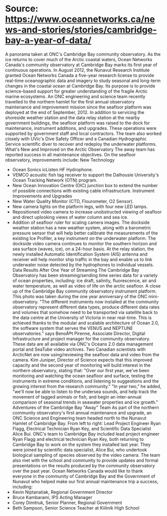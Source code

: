 # Source: https://www.oceannetworks.ca/news-and-stories/stories/cambridge-bay-a-year-of-data/

A panorama taken at ONC's Cambridge Bay community observatory.
As the ice returns to cover much of the Arctic coastal waters, Ocean Networks Canada's community observatory at Cambridge Bay marks its first year of continuous operations.
In August 2012, the Nunavut Research Institute granted Ocean Networks Canada a five-year research license to provide real-time oceanographic data and imagery to study seasonal and long-term changes in the coastal ocean at Cambridge Bay. Its purpose is to provide science-based support for greater understanding of the fragile Arctic marine ecosystems.
An ONC engineering and science team recently travelled to the northern hamlet for the first annual observatory maintenance and improvement mission since the seafloor platform was deployed at the end of September, 2012.
In addition to servicing the shoreside weather station and the data relay station at the nearby government buildings, the seafloor platform was raised to the dock for maintenance, instrument additions, and upgrades. These operations were supported by government staff and local contractors. The team also worked closely with UVic's Dive Safety Officer and a Canadian Hydrographic Service scientific diver to recover and redeploy the underwater platforms.
What's New and Improved on the Arctic Observatory
The away team has reported success in all maintenance objectives. On the seafloor observatory, improvements include:
New Technology
- Ocean Sonics icListen HF Hydrophone.
- VEMCO acoustic fish tag receiver to support the Dalhousie University's Ocean Tracking Network (OTN) program.
- New Ocean Innovation Centre (OIC) junction box to extend the number of possible connections with existing cable infrastructure.
Instrument Improvements and Upgrades
- New Water Quality Monitor (CTD, Flourometer, O2 Sensor).
- New camera lights on the platform legs, with four new LED lamps.
- Repositioned video camera to increase unobstructed viewing of seafloor and direct uplooking views of water column and sea ice.
- Addition of seafloor ruler for scaling camera images.
The dockside weather station has a new weather system, along with a barometric pressure sensor that will help better calibrate the measurements of the existing Ice Profiler, a key instrument on the underwater platform. The dockside video camera continues to monitor the southern horizon and sea surface (waves, ice), on a 24-hour basis.
At the relay station, the newly installed Automatic Identification System (AIS) antenna and receiver will help monitor ship traffic in the bay and enable us to link underwater noise detected by the hydrophones to individual vessels.
Data Results After One Year of Streaming
The Cambridge Bay Observatory has been streaming/sending time series data for a variety of ocean properties, including: ice draft, salinity, fluorescence, air and water temperature, as well as video of life on the arctic seafloor.
A close up of the Cambridge Bay community observatory instrument platform. This photo was taken during the one year anniversary of the ONC mini-observatory.
"The different instruments now installed at the community observatory represent different data types, produce different data rates and volumes that somehow need to be transported via satellite back to the data centre at the University of Victoria in near real-time. This is achieved thanks to the modular and scalable architecture of Ocean 2.0, the software system that serves the VENUS and NEPTUNE observatories." says BenoÃ®t Pirenne, Associate Director, Digital Infrastructure and project manager for the community observatory.
These data are all available via ONC's Oceans 2.0 data management portal and SeaTube video archives.
Two Canadian scientists with ArcticNet are now using/reviewing the seafloor data and video from the camera.
Kim Juniper, Director of Science expects that this improved capacity and the second year of monitoring will build interest in the northern observatory, stating that: "Over our first year, we've been monitoring and watching the ocean seafloor and surface, testing the instruments in extreme conditions, and listening to suggestions and the growing interest from the research community."
"In year two," he added, "we'll now be able to listen to the undersea sounds, and help track the movement of tagged animals or fish, and begin an inter-annual comparison of seasonal trends in seawater properties and ice growth."
Adventures of the Cambridge Bay "Away" Team
As part of the northern community observatory's first annual maintenance and upgrade, an ONC Science and Engineering team headed north to the Nunavut Hamlet of Cambridge Bay. From left to right: Lead Project Engineer Ryan Flagg, Electrical Technician Ryan Key, and Scientific Data Specialist Alice Bui.
ONC's team to Cambridge Bay included lead project engineer Ryan Flagg and electrical technician Ryan Key, both returning to Cambridge Bay to work on the system they installed last year. They were joined by scientific data specialist, Alice Bui, who undertook biological sampling of species observed by the video camera. The team also met with the school and community to provide updates and formal presentations on the results produced by the community observatory over the past year.
Ocean Networks Canada would like to thank everyone in the community of Cambridge Bay and the Government of Nunavut who helped make our first annual maintenance trip a success, including:
- Kevin Niptanatiak, Regional Government Director
- Bruce Kambarami, IPS Acting Manager
- Corey Dimitruk, Senior Planner, Regional Government
- Beth Sampson, Senior Science Teacher at Kiilinik High School